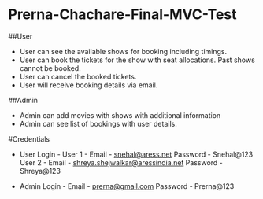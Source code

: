 # Prerna-Chachare-Final-MVC-Test

##User
* User can see the available shows for booking including timings.
* User can book the tickets for the show with seat allocations. Past shows cannot be booked.
* User can cancel the booked tickets.
* User will receive booking details via email.

##Admin
* Admin can add movies with shows with additional information
* Admin can see list of bookings with user details. 

#Credentials

* User Login -
User 1 - Email - snehal@aress.net  Password - Snehal@123
User 2 - Email - shreya.shejwalkar@aressindia.net  Password - Shreya@123

* Admin Login -
Email - prerna@gmail.com  Password - Prerna@123
